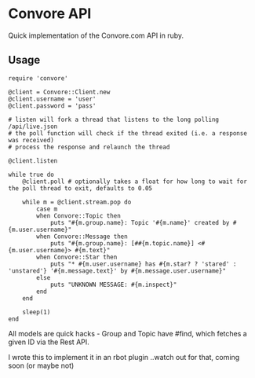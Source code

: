 Convore API
===========

Quick implementation of the Convore.com API in ruby.

Usage
-----

	require 'convore'

	@client = Convore::Client.new
	@client.username = 'user'
	@client.password = 'pass'

	# listen will fork a thread that listens to the long polling /api/live.json
	# the poll function will check if the thread exited (i.e. a response was received)
	# process the response and relaunch the thread

	@client.listen

	while true do
		@client.poll # optionally takes a float for how long to wait for the poll thread to exit, defaults to 0.05

		while m = @client.stream.pop do
			case m
			when Convore::Topic then
				puts "#{m.group.name}: Topic '#{m.name}' created by #{m.user.username}"
			when Convore::Message then
				puts "#{m.group.name}: [##{m.topic.name}] <#{m.user.username}> #{m.text}"
			when Convore::Star then
				puts "* #{m.user.username} has #{m.star? ? 'stared' : 'unstared'} '#{m.message.text}' by #{m.message.user.username}"
			else
				puts "UNKNOWN MESSAGE: #{m.inspect}"
			end
		end

		sleep(1)
	end

All models are quick hacks - Group and Topic have #find, which fetches a given ID via the Rest API.

I wrote this to implement it in an rbot plugin ..watch out for that, coming soon (or maybe not)
